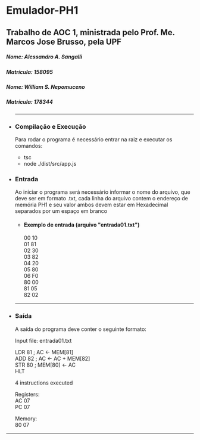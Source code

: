 <h1><strong> Emulador-PH1 </strong> </h1>
    <h2> Trabalho de AOC 1, ministrada pelo Prof. Me. Marcos Jose Brusso, pela UPF </h2>
    <h5><strong>Nome:</strong> Alessandro A. Sangalli</h5> <h5><strong>Matrícula: 158095</strong> </h5>
    <h5><strong>Nome:</strong> William S. Nepomuceno</h5> <h5><strong>Matrícula: 178344</strong> </h5>
    <ul>
<hr>

<li><h3>Compilação e Execução</h3></li>

<p>Para rodar o programa é necessário entrar na raiz e executar os comandos:</p>
<ul>
    <li>tsc</li>
    <li>node ./dist/src/app.js</li>
</ul>

<li><h3>Entrada</h3></li>

<p>Ao iniciar o programa será necessário informar o nome do arquivo, que deve ser em formato .txt, cada linha do arquivo contem o endereço de memória PH1 e seu valor
   ambos devem estar em Hexadecimal separados por um espaço em branco</p>
<ul>
    <li><h4><strong>Exemplo de entrada (arquivo "entrada01.txt")</strong></h4></li>
    00 10<br>
    01 81<br>
    02 30<br>
    03 82<br>
    04 20<br>
    05 80<br>
    06 F0<br>
    80 00<br>
    81 05<br>
    82 02<br>
</ul>

<hr>

<li><h3>Saída</h3></li>
<p>A saída do programa deve conter o seguinte formato:</p>
  Input file: entrada01.txt<br>

  LDR 81 ; AC <- MEM[81]<br>
  ADD 82 ; AC <- AC + MEM[82]<br>
  STR 80 ; MEM[80] <- AC<br>
  HLT<br>

  4 instructions executed<br>

  Registers:<br>
  AC 07<br>
  PC 07<br>

  Memory:<br>
  80 07<br>
</p>

</ul>
<hr>
